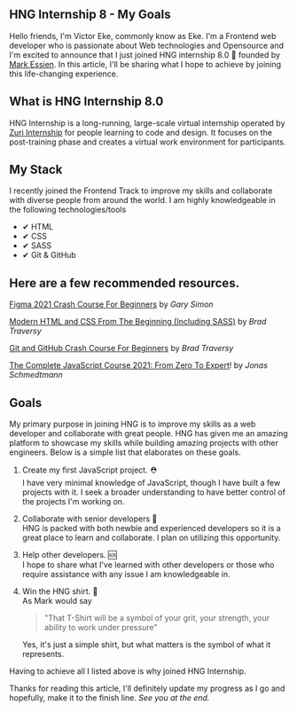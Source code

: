 ## HNG Internship 8 - My Goals

Hello friends, I'm Victor Eke, commonly know as Eke. I'm a Frontend web developer who is passionate about Web technologies and Opensource and I'm excited to announce that I just joined HNG internship 8.0 🥳 founded by [Mark Essien](https://markessien.com/). In this article, I'll be sharing what I hope to achieve by joining this life-changing experience.

## **What is HNG Internship 8.0**

HNG Internship is a long-running, large-scale virtual internship operated by [Zuri Internship](https://internship.zuri.team/) for people learning to code and design. It focuses on the post-training phase and creates a virtual work environment for participants. 

## My Stack

I recently joined the Frontend Track to improve my skills and collaborate with diverse people from around the world. I am highly knowledgeable in the following technologies/tools

- ✔ HTML
- ✔ CSS
- ✔ SASS
- ✔ Git & GitHub

## Here are a few recommended resources.

[Figma 2021 Crash Course For Beginners](https://www.youtube.com/watch?v=Gu1so3pz4bA&list=RDCMUCVyRiMvfUNMA1UPlDPzG5Ow&start_radio=1&rv=Gu1so3pz4bA&t=13) by _Gary Simon_

[Modern HTML and CSS From The Beginning (Including SASS)](https://www.udemy.com/course/modern-html-css-from-the-beginning/) by _Brad Traversy_

[Git and GitHub Crash Course For Beginners](https://youtu.be/SWYqp7iY_Tc) by _Brad Traversy_

[The Complete JavaScript Course 2021: From Zero To Expert](https://www.udemy.com/course/the-complete-javascript-course/)! by _Jonas Schmedtmann_

## Goals

My primary purpose in joining HNG is to improve my skills as a web developer and collaborate with great people. HNG has given me an amazing platform to showcase my skills while building amazing projects with other engineers. Below is a simple list that elaborates on these goals.


1. Create my first JavaScript project. ⛑️ <br/>
    I have very minimal knowledge of JavaScript, though I have built a few projects with it. I seek a broader understanding to have better control of the projects I'm working on.

2. Collaborate with senior developers 🤼 <br/>
HNG is packed with both newbie and experienced developers so it is a great place to learn and collaborate. I plan on utilizing this opportunity.

3. Help other developers. 🆘 <br/>
I hope to share what I've learned with other developers or those who require assistance with any issue I am knowledgeable in.

4. Win the HNG shirt. 👕 <br/>
As Mark would say

    > "That T-Shirt will be a symbol of your grit, your strength, your ability to work under pressure"

    Yes, it's just a simple shirt, but what matters is the symbol of what it represents. 

Having to achieve all I listed above is why joined HNG Internship.

Thanks for reading this article, I'll definitely update my progress as I go and hopefully, make it to the finish line. _See you at the end._
